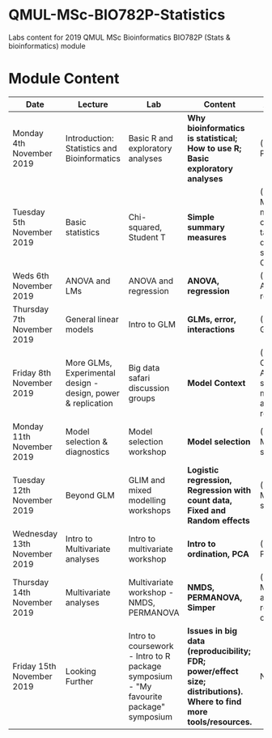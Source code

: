 # QMUL-MSc-BIO782P-Statistics
Labs content for 2019 QMUL MSc Bioinformatics BIO782P (Stats & bioinformatics) module

# Module Content

| Date | Lecture | Lab | Content | Assessment |
| ---- | ------- | --- | ------- | ---------- |
| Monday 4th November 2019| Introduction: Statistics and Bioinformatics | Basic R and exploratory analyses | **Why bioinformatics is statistical; How to use R; Basic exploratory analyses**| (CWK1 20%) Plot data |
| Tuesday 5th November 2019 | Basic statistics | Chi-squared, Student T | **Simple summary measures** | (CWK1 5%) Mean; median; contingency tables; difference statistics and Cis |
| Weds 6th November 2019 | ANOVA and LMs | ANOVA and regression | **ANOVA, regression** | (CWK1 20%) Anova, regression |
| Thursday 7th November 2019 | General linear models | Intro to GLM | **GLMs, error, interactions** | (CWK1 20%) GLMs |
| Friday 8th November 2019 | More GLMs, Experimental design - design, power & replication | Big data safari discussion groups | **Model Context** | (CWK1 35%, CWK 2 35%) Appropriate selection, main assessment, reporting. |
| Monday 11th November 2019 | Model selection & diagnostics | Model selection workshop | **Model selection** | (CWK2 20%) Model selection |
| Tuesday 12th November 2019 |Beyond GLM | GLIM and mixed modelling workshops | **Logistic regression, Regression with count data, Fixed and Random effects** | (CWK2 10%) Model selection |
| Wednesday 13th November 2019 | Intro to Multivariate analyses | Intro to multivariate workshop | **Intro to ordination, PCA** | (CWK2 5%) Plot data |
| Thursday 14th November 2019 | Multivariate analyses | Multivariate workshop - NMDS, PERMANOVA | **NMDS, PERMANOVA, Simper** | (CWK2 30%) Multivariate analyses and representation of data |
| Friday 15th November 2019 | Looking Further | Intro to coursework - Intro to R package symposium - "My favourite package" symposium | **Issues in big data (reproducibility; FDR; power/effect size; distributions). Where to find more tools/resources.** | None |
